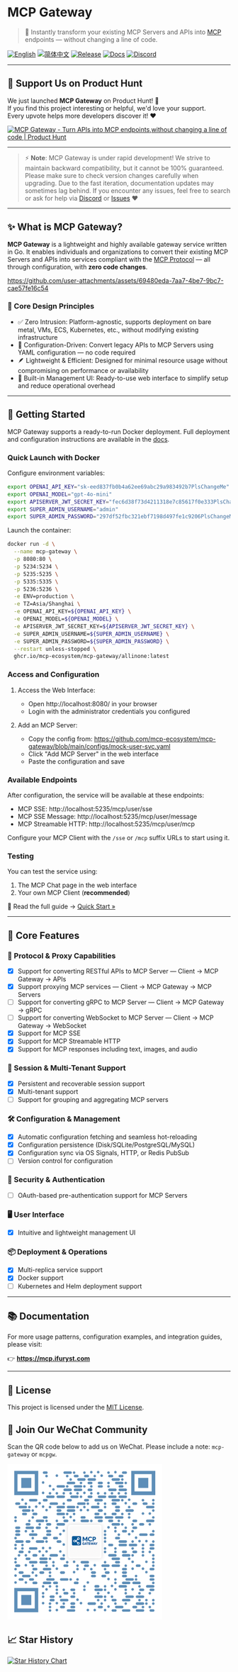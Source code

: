 # MCP Gateway

> 🚀 Instantly transform your existing MCP Servers and APIs into [MCP](https://modelcontextprotocol.io/) endpoints — without changing a line of code.

[![English](https://img.shields.io/badge/English-Click-yellow)](./README.md)
[![简体中文](https://img.shields.io/badge/简体中文-点击查看-orange)](docs/README.zh-CN.md)
[![Release](https://img.shields.io/github/v/release/mcp-ecosystem/mcp-gateway)](https://github.com/mcp-ecosystem/mcp-gateway/releases)
[![Docs](https://img.shields.io/badge/Docs-View%20Online-blue)](https://mcp.ifuryst.com)
[![Discord](https://img.shields.io/badge/Discord-Join%20our%20Discord-5865F2?logo=discord&logoColor=white)](https://discord.gg/udf69cT9TY)

---

## 🎯 Support Us on Product Hunt

We just launched **MCP Gateway** on Product Hunt! 🚀  
If you find this project interesting or helpful, we'd love your support.  
Every upvote helps more developers discover it! ❤️

<a href="https://www.producthunt.com/posts/mcp-gateway?embed=true&utm_source=badge-featured&utm_medium=badge&utm_souce=badge-mcp&#0045;gateway" target="_blank"><img src="https://api.producthunt.com/widgets/embed-image/v1/featured.svg?post_id=958310&theme=light&t=1745767484477" alt="MCP&#0032;Gateway - Turn&#0032;APIs&#0032;into&#0032;MCP&#0032;endpoints&#0044;without&#0032;changing&#0032;a&#0032;line&#0032;of&#0032;code | Product Hunt" style="width: 250px; height: 54px;" width="250" height="54" /></a>

---

> ⚡ **Note**: MCP Gateway is under rapid development! We strive to maintain backward compatibility, but it cannot be 100% guaranteed. Please make sure to check version changes carefully when upgrading. Due to the fast iteration, documentation updates may sometimes lag behind. If you encounter any issues, feel free to search or ask for help via [Discord](https://discord.gg/udf69cT9TY) or [Issues](https://github.com/mcp-ecosystem/mcp-gateway/issues) ❤️

---

## ✨ What is MCP Gateway?

**MCP Gateway** is a lightweight and highly available gateway service written in Go. It enables individuals and organizations to convert their existing MCP Servers and APIs into services compliant with the [MCP Protocol](https://modelcontextprotocol.io/) — all through configuration, with **zero code changes**.

https://github.com/user-attachments/assets/69480eda-7aa7-4be7-9bc7-cae57fe16c54

### 🔧 Core Design Principles

- ✅ Zero Intrusion: Platform-agnostic, supports deployment on bare metal, VMs, ECS, Kubernetes, etc., without modifying existing infrastructure
- 🔄 Configuration-Driven: Convert legacy APIs to MCP Servers using YAML configuration — no code required
- 🪶 Lightweight & Efficient: Designed for minimal resource usage without compromising on performance or availability
- 🧭 Built-in Management UI: Ready-to-use web interface to simplify setup and reduce operational overhead

---

## 🚀 Getting Started

MCP Gateway supports a ready-to-run Docker deployment. Full deployment and configuration instructions are available in the [docs](https://mcp.ifuryst.com/getting-started/quick-start).

### Quick Launch with Docker

Configure environment variables:

```bash
export OPENAI_API_KEY="sk-eed837fb0b4a62ee69abc29a983492b7PlsChangeMe"
export OPENAI_MODEL="gpt-4o-mini"
export APISERVER_JWT_SECRET_KEY="fec6d38f73d4211318e7c85617f0e333PlsChangeMe"
export SUPER_ADMIN_USERNAME="admin"
export SUPER_ADMIN_PASSWORD="297df52fbc321ebf7198d497fe1c9206PlsChangeMe"
```

Launch the container:

```bash
docker run -d \
  --name mcp-gateway \
  -p 8080:80 \
  -p 5234:5234 \
  -p 5235:5235 \
  -p 5335:5335 \
  -p 5236:5236 \
  -e ENV=production \
  -e TZ=Asia/Shanghai \
  -e OPENAI_API_KEY=${OPENAI_API_KEY} \
  -e OPENAI_MODEL=${OPENAI_MODEL} \
  -e APISERVER_JWT_SECRET_KEY=${APISERVER_JWT_SECRET_KEY} \
  -e SUPER_ADMIN_USERNAME=${SUPER_ADMIN_USERNAME} \
  -e SUPER_ADMIN_PASSWORD=${SUPER_ADMIN_PASSWORD} \
  --restart unless-stopped \
  ghcr.io/mcp-ecosystem/mcp-gateway/allinone:latest
```

### Access and Configuration

1. Access the Web Interface:
   - Open http://localhost:8080/ in your browser
   - Login with the administrator credentials you configured

2. Add an MCP Server:
   - Copy the config from: https://github.com/mcp-ecosystem/mcp-gateway/blob/main/configs/mock-user-svc.yaml
   - Click "Add MCP Server" in the web interface
   - Paste the configuration and save

### Available Endpoints

After configuration, the service will be available at these endpoints:

- MCP SSE: http://localhost:5235/mcp/user/sse
- MCP SSE Message: http://localhost:5235/mcp/user/message
- MCP Streamable HTTP: http://localhost:5235/mcp/user/mcp

Configure your MCP Client with the `/sse` or `/mcp` suffix URLs to start using it.

### Testing

You can test the service using:

1. The MCP Chat page in the web interface
2. Your own MCP Client (**recommended**)

📖 Read the full guide → [Quick Start »](https://mcp.ifuryst.com/getting-started/quick-start)

---

## 🚀 Core Features

### 🔌 Protocol & Proxy Capabilities
- [x] Support for converting RESTful APIs to MCP Server — Client → MCP Gateway → APIs  
- [x] Support proxying MCP services — Client → MCP Gateway → MCP Servers  
- [ ] Support for converting gRPC to MCP Server — Client → MCP Gateway → gRPC  
- [ ] Support for converting WebSocket to MCP Server — Client → MCP Gateway → WebSocket  
- [x] Support for MCP SSE  
- [x] Support for MCP Streamable HTTP  
- [x] Support for MCP responses including text, images, and audio  

### 🧠 Session & Multi-Tenant Support
- [x] Persistent and recoverable session support  
- [x] Multi-tenant support  
- [ ] Support for grouping and aggregating MCP servers  

### 🛠 Configuration & Management
- [x] Automatic configuration fetching and seamless hot-reloading  
- [x] Configuration persistence (Disk/SQLite/PostgreSQL/MySQL)  
- [x] Configuration sync via OS Signals, HTTP, or Redis PubSub  
- [ ] Version control for configuration  

### 🔐 Security & Authentication
- [ ] OAuth-based pre-authentication support for MCP Servers  

### 🖥 User Interface
- [x] Intuitive and lightweight management UI  

### 📦 Deployment & Operations
- [x] Multi-replica service support  
- [x] Docker support  
- [ ] Kubernetes and Helm deployment support  

---

## 📚 Documentation

For more usage patterns, configuration examples, and integration guides, please visit:

👉 **https://mcp.ifuryst.com**

---

## 📄 License

This project is licensed under the [MIT License](LICENSE).

## 💬 Join Our WeChat Community

Scan the QR code below to add us on WeChat. Please include a note: `mcp-gateway` or `mcpgw`.

<img src="web/public/wechat-qrcode.png" alt="WeChat QR Code" width="350" height="350" />

## 📈 Star History

[![Star History Chart](https://api.star-history.com/svg?repos=mcp-ecosystem/mcp-gateway&type=Date)](https://star-history.com/#mcp-ecosystem/mcp-gateway&Date)
